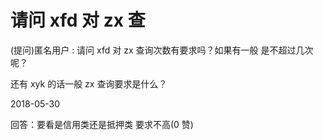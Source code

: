 # 请问 xfd 对 zx 查

(提问)匿名用户 : 请问 xfd 对 zx 查询次数有要求吗？如果有一般 是不超过几次呢？

还有 xyk 的话一般 zx 查询要求是什么？

2018-05-30

回答：要看是信用类还是抵押类 要求不高(0 赞)